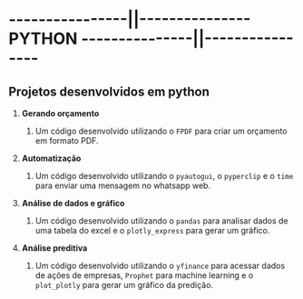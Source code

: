 # ----------------||--------------- **PYTHON** ---------------||----------------
   ##                         Projetos desenvolvidos em **python**

1. **Gerando orçamento**
   1. Um código desenvolvido utilizando o `FPDF` para criar um orçamento em formato PDF.
   
2. **Automatização**
   1. Um código desenvolvido utilizando o `pyautogui`, o `pyperclip` e o `time` para enviar uma mensagem no whatsapp web.

3. **Análise de dados e gráfico**
   1. Um código desenvolvido utilizando o `pandas`  para analisar dados de uma tabela do excel e o `plotly_express` para gerar um gráfico.

4. **Análise preditiva**
   1. Um código desenvolvido utilizando o `yfinance`  para acessar dados de ações de empresas, `Prophet` para machine learning e o `plot_plotly` para gerar um gráfico da predição.
